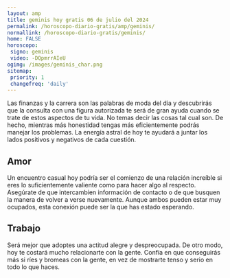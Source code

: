 ```yaml
---
layout: amp
title: geminis hoy gratis 06 de julio del 2024 
permalink: /horoscopo-diario-gratis/amp/geminis/
normallink: /horoscopo-diario-gratis/geminis/
home: FALSE
horoscopo:
 signo: geminis
 video: -DQpmrrAIeU
ogimg: /images/geminis_char.png
sitemap:
 priority: 1
 changefreq: 'daily'
---
```



Las finanzas y la carrera son las palabras de moda del día y descubrirás que la consulta con una figura autorizada te será de gran ayuda cuando se trate de estos aspectos de tu vida. No temas decir las cosas tal cual son. De hecho, mientras más honestidad tengas más eficientemente podrás manejar los problemas. La energía astral de hoy te ayudará a juntar los lados positivos y negativos de cada cuestión.

## Amor

Un encuentro casual hoy podría ser el comienzo de una relación increíble si eres lo suficientemente valiente como para hacer algo al respecto. Asegúrate de que intercambien información de contacto o de que busquen la manera de volver a verse nuevamente. Aunque ambos pueden estar muy ocupados, esta conexión puede ser la que has estado esperando.

## Trabajo

Será mejor que adoptes una actitud alegre y despreocupada. De otro modo, hoy te costará mucho relacionarte con la gente. Confía en que conseguirás más si ríes y bromeas con la gente, en vez de mostrarte tenso y serio en todo lo que haces.